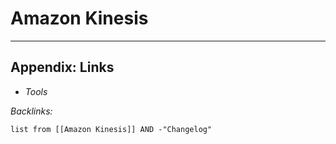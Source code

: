 # Amazon Kinesis

---

## Appendix: Links

* *Tools*

*Backlinks:*

````dataview
list from [[Amazon Kinesis]] AND -"Changelog"
````
